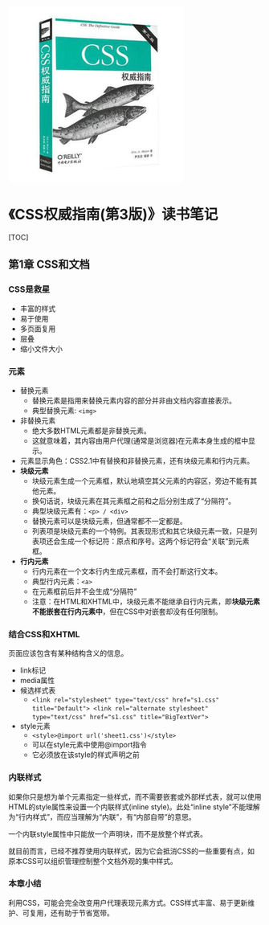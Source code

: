 ![9787508355948](../../static/img/9787508355948.jpg)

# 《CSS权威指南(第3版)》读书笔记

[TOC]

## 第1章 CSS和文档

### CSS是救星

- 丰富的样式
- 易于使用
- 多页面复用
- 层叠
- 缩小文件大小

### 元素

- 替换元素
  - 替换元素是指用来替换元素内容的部分并非由文档内容直接表示。
  - 典型替换元素: `<img>`
- 非替换元素
  - 绝大多数HTML元素都是非替换元素。
  - 这就意味着，其内容由用户代理(通常是浏览器)在元素本身生成的框中显示。
- 元素显示角色：CSS2.1中有替换和非替换元素，还有块级元素和行内元素。
- **块级元素**
  - 块级元素生成一个元素框，默认地填空其父元素的内容区，旁边不能有其他元素。
  - 换句话说，块级元素在其元素框之前和之后分别生成了“分隔符”。
  - 典型块级元素有：`<p> / <div>`
  - 替换元素可以是块级元素，但通常都不一定都是。
  - 列表项是块级元素的一个特例。其表现形式和其它块级元素一致，只是列表项还会生成一个标记符：原点和序号。这两个标记符会“关联”到元素框。
- **行内元素**
  - 行内元素在一个文本行内生成元素框，而不会打断这行文本。
  - 典型行内元素：`<a>`
  - 在元素框前后并不会生成“分隔符”
  - 注意：在HTML和XHTML中，块级元素不能继承自行内元素，即**块级元素不能嵌套在行内元素中**，但在CSS中对嵌套却没有任何限制。

### 结合CSS和XHTML

页面应该包含有某种结构含义的信息。

- link标记
- media属性
- 候选样式表
  - `<link rel="stylesheet" type="text/css" href="s1.css" title="Default"> <link rel="alternate stylesheet" type="text/css" href="s1.css" title="BigTextVer">`
- style元素
  - `<style>@import url('sheet1.css')</style>`
  - 可以在style元素中使用@import指令
  - 它必须放在该style的样式声明之前

### 内联样式

如果你只是想为单个元素指定一些样式，而不需要嵌套或外部样式表，就可以使用HTML的style属性来设置一个内联样式(inline style)。此处“inline style”不能理解为“行内样式”，而应当理解为“内联”，有“内部自带”的意思。

一个内联style属性中只能放一个声明块，而不是放整个样式表。

就目前而言，已经不推荐使用内联样式，因为它会抵消CSS的一些重要有点，如原本CSS可以组织管理控制整个文档外观的集中样式。

### 本章小结

利用CSS，可能会完全改变用户代理表现元素方式。CSS样式丰富、易于更新维护、可复用，还有助于节省宽带。
